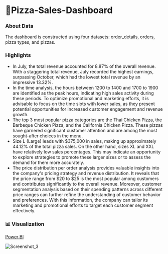 # 🍕Pizza-Sales-Dashboard

### About Data
The dashboard is constructed using four datasets: order_details, orders, pizza types, and pizzas.

### Highlights

- In July, the total revenue accounted for 8.87% of the overall revenue. With a staggering total revenue, July recorded the highest earnings, surpassing October, which had the lowest total revenue by an impressive 13.32%.
- In the time analysis, the hours between 1200 to 1400 and 1700 to 1900 are identified as the peak hours, indicating high sales activity during these periods. To optimize promotional and marketing efforts, it is advisable to focus on the time slots with lower sales, as they present potential opportunities for increased customer engagement and revenue growth.
- The top 3 most popular pizza categories are the Thai Chicken Pizza, the Barbeque Chicken Pizza, and the California Chicken Pizza. These pizzas have garnered significant customer attention and are among the most sought-after choices in the menu.
- Size L (Large) leads with $375,000 in sales, making up approximately 44.12% of the total pizza sales. On the other hand, sizes XL and XXL have relatively low sales percentages. This may indicate an opportunity to explore strategies to promote these larger sizes or to assess the demand for them more accurately.
- The price distribution per order analysis provides valuable insights into the company's pricing strategy and revenue distribution. It reveals that the price range from $20 to $25 is the most popular among customers and contributes significantly to the overall revenue. Moreover, customer segmentation analysis based on their spending patterns across different price ranges can further refine the understanding of customer behavior and preferences. With this information, the company can tailor its marketing and promotional efforts to target each customer segment effectively. 

### 📊 Visualization

[Power BI](Link)

![Screenshot_3](https://github.com/Chuntim0303/Portfolio/assets/126696701/5f40332c-a75e-43e0-b132-e91113f081cc)
